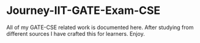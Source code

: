 # Journey-IIT-GATE-Exam-CSE
All of my GATE-CSE related work is documented here. After studying from different sources I have crafted this for learners. Enjoy.
